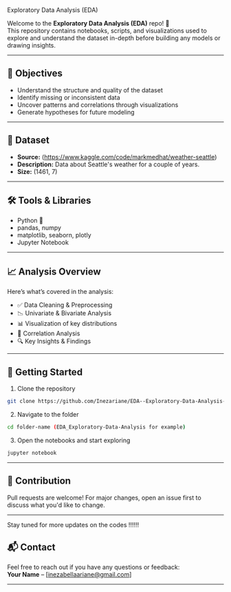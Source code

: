 
Exploratory Data Analysis (EDA)

Welcome to the **Exploratory Data Analysis (EDA)** repo! 🚀  
This repository contains notebooks, scripts, and visualizations used to explore and understand the dataset in-depth before building any models or drawing insights.

---

## 🧠 Objectives

- Understand the structure and quality of the dataset
- Identify missing or inconsistent data
- Uncover patterns and correlations through visualizations
- Generate hypotheses for future modeling

---

## 🧾 Dataset

- **Source:** (https://www.kaggle.com/code/markmedhat/weather-seattle)
- **Description:** Data about Seattle's weather for a couple of years.
- **Size:** (1461, 7)

---

## 🛠️ Tools & Libraries

- Python 🐍
- pandas, numpy
- matplotlib, seaborn, plotly
- Jupyter Notebook

---

## 📈 Analysis Overview

Here’s what’s covered in the analysis:

- ✅ Data Cleaning & Preprocessing  
- 📉 Univariate & Bivariate Analysis  
- 📊 Visualization of key distributions  
- 🧩 Correlation Analysis  
- 🔍 Key Insights & Findings  

---


## 🚀 Getting Started

1. Clone the repository  
```bash
git clone https://github.com/Inezariane/EDA--Exploratory-Data-Analysis-
```

2. Navigate to the folder  
```bash
cd folder-name (EDA_Exploratory-Data-Analysis for example)
```

3. Open the notebooks and start exploring  
```bash
jupyter notebook
```

---

## 🙌 Contribution

Pull requests are welcome! For major changes, open an issue first to discuss what you'd like to change.

---

Stay tuned for more updates on the codes !!!!!!

## 📬 Contact

Feel free to reach out if you have any questions or feedback:  
**Your Name** – [inezabellaariane@gmail.com]  

---
